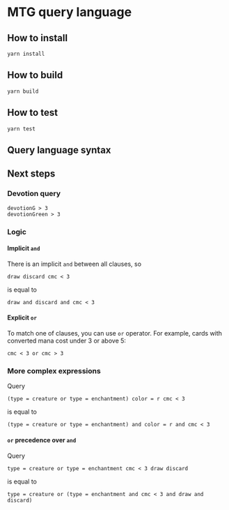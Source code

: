 # MTG query language

## How to install

```
yarn install
```

## How to build
```
yarn build
```

## How to test
```
yarn test
```

## Query language syntax

## Next steps

### Devotion query
```
devotionG > 3
devotionGreen > 3
```

### Logic

#### Implicit `and`

There is an implicit `and` between all clauses, so
```
draw discard cmc < 3
```
is equal to
```
draw and discard and cmc < 3
```

#### Explicit `or`
To match one of clauses, you can use `or` operator.
For example, cards with converted mana cost under 3 or above 5:
```
cmc < 3 or cmc > 3
```

### More complex expressions
Query
```
(type = creature or type = enchantment) color = r cmc < 3
```
is equal to
```
(type = creature or type = enchantment) and color = r and cmc < 3
```

#### `or` precedence over `and`
Query
```
type = creature or type = enchantment cmc < 3 draw discard
```
is equal to
```
type = creature or (type = enchantment and cmc < 3 and draw and discard)
```
